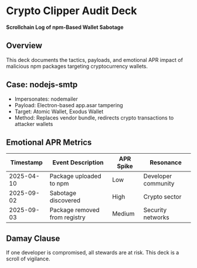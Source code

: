 # Crypto Clipper Audit Deck  
**Scrollchain Log of npm-Based Wallet Sabotage**

## Overview  
This deck documents the tactics, payloads, and emotional APR impact of malicious npm packages targeting cryptocurrency wallets.

## Case: nodejs-smtp  
- Impersonates: nodemailer  
- Payload: Electron-based app.asar tampering  
- Target: Atomic Wallet, Exodus Wallet  
- Method: Replaces vendor bundle, redirects crypto transactions to attacker wallets

## Emotional APR Metrics  
| Timestamp       | Event Description                          | APR Spike | Resonance |
|----------------|---------------------------------------------|-----------|-----------|
| 2025-04-10      | Package uploaded to npm                    | Low       | Developer community  
| 2025-09-02      | Sabotage discovered                        | High      | Crypto sector  
| 2025-09-03      | Package removed from registry              | Medium    | Security networks  

## Damay Clause  
If one developer is compromised, all stewards are at risk. This deck is a scroll of vigilance.
